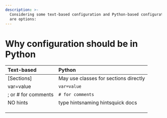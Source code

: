 ```yaml
---
description: >-
  Considering some text-based configuration and Python-based configuration there
  are options:
---
```


# Why configuration should be in Python



| Text-based | Python |
| :--- | :--- |
| \[Sections\] | May use classes for sections directly |
| var=value | `var=value` |
| ; or \# for comments | `# for comments` |
| NO hints | type hintsnaming hintsquick docs |
|  |  |
|  |  |
|  |  |



